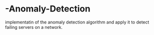 # -Anomaly-Detection
implementatin of the anomaly detection algorithm and apply it to detect failing servers on a network.
